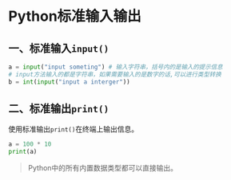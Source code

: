 # Python标准输入输出

## 一、标准输入`input()`

```python
a = input("input someting") # 输入字符串，括号内的是输入的提示信息
# input方法输入的都是字符串，如果需要输入的是数字的话,可以进行类型转换
b = int(input("input a interger"))
```



## 二、标准输出`print()`

使用标准输出`print()`在终端上输出信息。

```python
a = 100 * 10
print(a)
```

> Python中的所有内置数据类型都可以直接输出。